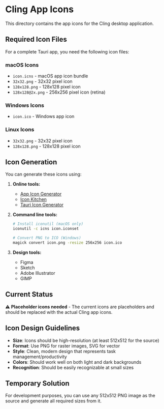 # Cling App Icons

This directory contains the app icons for the Cling desktop application.

## Required Icon Files

For a complete Tauri app, you need the following icon files:

### macOS Icons
- `icon.icns` - macOS app icon bundle
- `32x32.png` - 32x32 pixel icon
- `128x128.png` - 128x128 pixel icon  
- `128x128@2x.png` - 256x256 pixel icon (retina)

### Windows Icons
- `icon.ico` - Windows app icon

### Linux Icons
- `32x32.png` - 32x32 pixel icon
- `128x128.png` - 128x128 pixel icon

## Icon Generation

You can generate these icons using:

1. **Online tools:**
   - [App Icon Generator](https://appicon.co/)
   - [Icon Kitchen](https://icon.kitchen/)
   - [Tauri Icon Generator](https://tauri.app/v1/guides/features/icons/)

2. **Command line tools:**
   ```bash
   # Install iconutil (macOS only)
   iconutil -c icns icon.iconset
   
   # Convert PNG to ICO (Windows)
   magick convert icon.png -resize 256x256 icon.ico
   ```

3. **Design tools:**
   - Figma
   - Sketch
   - Adobe Illustrator
   - GIMP

## Current Status

⚠️ **Placeholder icons needed** - The current icons are placeholders and should be replaced with the actual Cling app icons.

## Icon Design Guidelines

- **Size**: Icons should be high-resolution (at least 512x512 for the source)
- **Format**: Use PNG for raster images, SVG for vector
- **Style**: Clean, modern design that represents task management/productivity
- **Colors**: Should work well on both light and dark backgrounds
- **Recognition**: Should be easily recognizable at small sizes

## Temporary Solution

For development purposes, you can use any 512x512 PNG image as the source and generate all required sizes from it.
